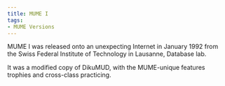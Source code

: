 ```yaml
---
title: MUME I
tags:
- MUME Versions
---
```


MUME I was released onto an unexpecting Internet in January 1992 from
the Swiss Federal Institute of Technology in Lausanne, Database lab.

It was a modified copy of DikuMUD, with the MUME-unique features
trophies and cross-class practicing.
